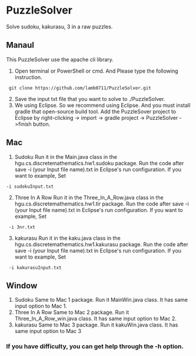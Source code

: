 # PuzzleSolver
Solve sudoku, kakurasu, 3 in a raw puzzles.

## Manaul
This PuzzleSolver use the apache cli library.

1.	Open terminal or  PowerShell or cmd. And Please type the following instruction.
<pre><code> git clone https://github.com/lamb0711/PuzzleSolver.git </code></pre>
2.	Save the input txt file that you want to solve to ./PuzzleSolver.
3.	We using Eclipse. So we recommend using Eclipse. And you must install gradle that open-source build tool. 
Add the PuzzleSover project to Eclipse by right-clicking -> import -> gradle project -> PuzzleSolver ->finish button.

## Mac
1. Sudoku
Run it in the Main.java class in the hgu.cs.discretemathematics.hw1.sudoku package.
Run the code after save -i (your Input file name).txt in Eclipse's run configuration.
If you want to example, Set
<pre><code>-i sudokuInput.txt </code></pre>

2.  Three In A Row
Run it in the Three_In_A_Row.java class in the hgu.cs.discretemathematics.hw1.tir package.
Run the code after save -i (your Input file name).txt in Eclipse's run configuration.
If you want to example, Set
<pre><code> -i 3nr.txt </code></pre>

3.  kakurasu
Run it in the kaku.java class in the hgu.cs.discretemathematics.hw1.kakurasu package.
Run the code after save -i (your Input file name).txt in Eclipse's run configuration.
If you want to example, Set
<pre><code> -i kakurasuInput.txt </code></pre>

## Window
1. Sudoku
Same to Mac 1 package. Run it MainWin.java class. It has same input option to Mac 1.
2. Three In A Row
Same to Mac 2 package. Run it Three_In_A_Row_win.java class. It has same input option to Mac 2.
3. kakurasu
Same to Mac 3 package. Run it kakuWin.java class. It has same input option to Mac 3


### If you have difficulty, you can get help through the -h option.
